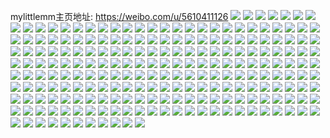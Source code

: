 mylittlemm主页地址: https://weibo.com/u/5610411126 
![](https://wx4.sinaimg.cn/mw2000/0067GIe2gy1h91g4nl8whj30qo1be43i.jpg) 
![](https://wx4.sinaimg.cn/mw2000/0067GIe2gy1h8tymz8jp4j31hj2n61ky.jpg) 
![](https://wx4.sinaimg.cn/mw2000/0067GIe2gy1h6sbiyoag9j30wh0dowfm.jpg) 
![](https://wx4.sinaimg.cn/mw2000/0067GIe2gy1h6q8u5y522j30sr165775.jpg) 
![](https://wx4.sinaimg.cn/mw2000/0067GIe2gy1h6q8unbzrtj313z0rgne7.jpg) 
![](https://wx4.sinaimg.cn/mw2000/0067GIe2gy1h6q8uonu5qj32c0340dux.jpg) 
![](https://wx4.sinaimg.cn/mw2000/0067GIe2gy1h6j13h57yoj3059059dfs.jpg) 
![](https://wx4.sinaimg.cn/mw2000/0067GIe2gy1h6b5hpu3pdj32c03401l0.jpg) 
![](https://wx4.sinaimg.cn/mw2000/0067GIe2gy1h6b5hlxzkxj32c0340qos.jpg) 
![](https://wx4.sinaimg.cn/mw2000/0067GIe2gy1h6b5hn6xxhj31s22ysk5y.jpg) 
![](https://wx4.sinaimg.cn/mw2000/0067GIe2gy1h6b5jhi2ohj32c0340qv7.jpg) 
![](https://wx4.sinaimg.cn/mw2000/0067GIe2gy1h61m8gdex5j322l22ln1v.jpg) 
![](https://wx4.sinaimg.cn/mw2000/0067GIe2gy1h5w27p06tdj30wi05t0u5.jpg) 
![](https://wx4.sinaimg.cn/mw2000/0067GIe2gy1h5w29aelmmj31o049ejuf.jpg) 
![](https://wx4.sinaimg.cn/mw2000/0067GIe2gy1h5k4ffncebj30wi1yc4om.jpg) 
![](https://wx4.sinaimg.cn/mw2000/0067GIe2gy1h55ci9bkrfj32542uhe82.jpg) 
![](https://wx4.sinaimg.cn/mw2000/0067GIe2gy1h55cl6dc3gj30wi173qi3.jpg) 
![](https://wx4.sinaimg.cn/mw2000/0067GIe2gy1h55ci03uqmj326o2v4e82.jpg) 
![](https://wx4.sinaimg.cn/mw2000/0067GIe2gy1h55chpv0msj323d2shtva.jpg) 
![](https://wx4.sinaimg.cn/mw2000/0067GIe2gy1h55clilz1uj30wi16x7f8.jpg) 
![](https://wx4.sinaimg.cn/mw2000/0067GIe2gy1h55chtsuvcj327h2xz7wi.jpg) 
![](https://wx4.sinaimg.cn/mw2000/0067GIe2gy1h45rnznk88j32801o0u0x.jpg) 
![](https://wx4.sinaimg.cn/mw2000/0067GIe2gy1h45rsnkk72j32c0340000.jpg) 
![](https://wx4.sinaimg.cn/mw2000/0067GIe2gy1h44u2tz50oj32bz3407wk.jpg) 
![](https://wx4.sinaimg.cn/mw2000/0067GIe2gy1h3va2im28oj32c0340hdv.jpg) 
![](https://wx4.sinaimg.cn/mw2000/0067GIe2gy1h3va2liahrj32592ulx6q.jpg) 
![](https://wx4.sinaimg.cn/mw2000/0067GIe2gy1h3va4zvfbwj32c0340hdt.jpg) 
![](https://wx4.sinaimg.cn/mw2000/0067GIe2gy1h3va5ancl1j32c03404qp.jpg) 
![](https://wx4.sinaimg.cn/mw2000/0067GIe2gy1h3acnp8fknj32c0340hdv.jpg) 
![](https://wx4.sinaimg.cn/mw2000/0067GIe2gy1h373ql4b9zj32yo1o07wi.jpg) 
![](https://wx4.sinaimg.cn/mw2000/0067GIe2gy1h3t4oyee9dj32c03407wk.jpg) 
![](https://wx4.sinaimg.cn/mw2000/0067GIe2gy1h33lftx152j32c02c0hdu.jpg) 
![](https://wx4.sinaimg.cn/mw2000/0067GIe2gy1h2z0iqs5wuj31sc2dskjm.jpg) 
![](https://wx4.sinaimg.cn/mw2000/0067GIe2gy1h2z0iorimxj31q52pie82.jpg) 
![](https://wx4.sinaimg.cn/mw2000/0067GIe2gy1h2z0je4rm4j32c02c01ky.jpg) 
![](https://wx4.sinaimg.cn/mw2000/0067GIe2gy1h2dtcwjrkij30u0141wlx.jpg) 
![](https://wx4.sinaimg.cn/mw2000/0067GIe2gy1h1d07ptysfj30tv0tvae7.jpg) 
![](https://wx4.sinaimg.cn/mw2000/0067GIe2gy1h12xik1b2wj32c03401kz.jpg) 
![](https://wx4.sinaimg.cn/mw2000/0067GIe2gy1h11jc8z3s0j30u00u0794.jpg) 
![](https://wx4.sinaimg.cn/mw2000/0067GIe2gy1h0vs6zx8ezj32c0340npg.jpg) 
![](https://wx4.sinaimg.cn/mw2000/0067GIe2gy1h0vs6n7rmmj32c03401l0.jpg) 
![](https://wx4.sinaimg.cn/mw2000/0067GIe2gy1h0vs9gt63dj32c02c04qq.jpg) 
![](https://wx4.sinaimg.cn/mw2000/0067GIe2gy1h0mgok59snj31o02804qq.jpg) 
![](https://wx4.sinaimg.cn/mw2000/0067GIe2gy1h0mgoobd31j32c02paqv6.jpg) 
![](https://wx4.sinaimg.cn/mw2000/0067GIe2gy1h0mgoewjg9j33402c07wi.jpg) 
![](https://wx4.sinaimg.cn/mw2000/0067GIe2gy1h0mgqgyd7nj30qh1lvdlb.jpg) 
![](https://wx4.sinaimg.cn/mw2000/0067GIe2gy1h0mgomm5coj31yc0wie3e.jpg) 
![](https://wx4.sinaimg.cn/mw2000/0067GIe2gy1h0mgoghx50j31yc0wi1hg.jpg) 
![](https://wx4.sinaimg.cn/mw2000/0067GIe2gy1h07fnmbp8cj30u0140jvz.jpg) 
![](https://wx4.sinaimg.cn/mw2000/0067GIe2gy1h07fnljwnjj31400u0k0e.jpg) 
![](https://wx4.sinaimg.cn/mw2000/0067GIe2gy1h07fnne73tj30u0140n3h.jpg) 
![](https://wx4.sinaimg.cn/mw2000/0067GIe2gy1h07fnj3dddj30u0169tav.jpg) 
![](https://wx4.sinaimg.cn/mw2000/0067GIe2gy1h07fnp7q4bj30u014010s.jpg) 
![](https://wx4.sinaimg.cn/mw2000/0067GIe2gy1h07fnjyamjj30u012z0vk.jpg) 
![](https://wx4.sinaimg.cn/mw2000/0067GIe2gy1gzt4frpptjj30u0140wm8.jpg) 
![](https://wx4.sinaimg.cn/mw2000/0067GIe2gy1gznn91ixf4j30u0140dre.jpg) 
![](https://wx4.sinaimg.cn/mw2000/0067GIe2gy1gznn96jcpcj30u00u0ju4.jpg) 
![](https://wx4.sinaimg.cn/mw2000/0067GIe2gy1gz8wp08q2bj31r0340npd.jpg) 
![](https://wx4.sinaimg.cn/mw2000/0067GIe2gy1gz8wp1fgezj31r03401ky.jpg) 
![](https://wx4.sinaimg.cn/mw2000/0067GIe2gy1gz7pgmfzzwj30wi1yctcm.jpg) 
![](https://wx4.sinaimg.cn/mw2000/0067GIe2gy1gyq3hpmwfdj30wi0fzgn5.jpg) 
![](https://wx4.sinaimg.cn/mw2000/0067GIe2gy1gyjcql7x8uj33fq63ykjd.jpg) 
![](https://wx4.sinaimg.cn/mw2000/0067GIe2gy1gyd1bm47z3j30u0140k0b.jpg) 
![](https://wx4.sinaimg.cn/mw2000/0067GIe2gy1gyd1bni64fj30u00y2q6w.jpg) 
![](https://wx4.sinaimg.cn/mw2000/0067GIe2gy1gyd1bn2o46j30wi07t0tm.jpg) 
![](https://wx4.sinaimg.cn/mw2000/0067GIe2gy1gyd1bmq9ccj30u0169tgh.jpg) 
![](https://wx4.sinaimg.cn/mw2000/0067GIe2gy1gy9x4k7c83j30u01syk1d.jpg) 
![](https://wx4.sinaimg.cn/mw2000/0067GIe2gy1gy9x4ey6g2j30u01sy0zu.jpg) 
![](https://wx4.sinaimg.cn/mw2000/0067GIe2gy1gy7uym7395j30wi1ycgxz.jpg) 
![](https://wx4.sinaimg.cn/mw2000/0067GIe2gy1gxy8qm93anj30u01hcgwd.jpg) 
![](https://wx4.sinaimg.cn/mw2000/0067GIe2gy1gxy8qsrjsej30u01vi17p.jpg) 
![](https://wx4.sinaimg.cn/mw2000/0067GIe2gy1gxy8qncw68j30u01hcgz4.jpg) 
![](https://wx4.sinaimg.cn/mw2000/0067GIe2gy1gxy8qtrf5wj30u01hc7h0.jpg) 
![](https://wx4.sinaimg.cn/mw2000/0067GIe2gy1gxy8ql5nykj30u014lahy.jpg) 
![](https://wx4.sinaimg.cn/mw2000/0067GIe2gy1gxy8qlokthj30u008bdgj.jpg) 
![](https://wx4.sinaimg.cn/mw2000/0067GIe2gy1gxy8qx23etj30u01sywl2.jpg) 
![](https://wx4.sinaimg.cn/mw2000/0067GIe2gy1gxh71zqstyj30u01sydgu.jpg) 
![](https://wx4.sinaimg.cn/mw2000/0067GIe2gy1gxeb2v0wimj32c03401kx.jpg) 
![](https://wx4.sinaimg.cn/mw2000/0067GIe2gy1gx6n44sd9wj30u0140gsy.jpg) 
![](https://wx4.sinaimg.cn/mw2000/0067GIe2gy1gx6n443t6oj30u012cahb.jpg) 
![](https://wx4.sinaimg.cn/mw2000/0067GIe2gy1gx6n45etr0j30u014045g.jpg) 
![](https://wx4.sinaimg.cn/mw2000/0067GIe2gy1gx6n47mhl3j30u0140tgz.jpg) 
![](https://wx4.sinaimg.cn/mw2000/0067GIe2gy1gx6n46y08jj30u0140dky.jpg) 
![](https://wx4.sinaimg.cn/mw2000/0067GIe2gy1gx6n48jwb2j30u0140afx.jpg) 
![](https://wx4.sinaimg.cn/mw2000/0067GIe2gy1gx6n49haq2j30u0140tkb.jpg) 
![](https://wx4.sinaimg.cn/mw2000/0067GIe2gy1gx6n46guwej30u01hc7os.jpg) 
![](https://wx4.sinaimg.cn/mw2000/0067GIe2gy1gx6n4amoalj30u01hcdws.jpg) 
![](https://wx4.sinaimg.cn/mw2000/0067GIe2gy1gx6n4bmjrvj30u01hckde.jpg) 
![](https://wx4.sinaimg.cn/mw2000/0067GIe2gy1gwzlbh03s2j32c03407wi.jpg) 
![](https://wx4.sinaimg.cn/mw2000/0067GIe2gy1gwzlb9r2qyj31r0340hdt.jpg) 
![](https://wx4.sinaimg.cn/mw2000/0067GIe2gy1gwzlbaylxwj31r0340e81.jpg) 
![](https://wx4.sinaimg.cn/mw2000/0067GIe2gy1gwzlbk9dk3j32c0340b2b.jpg) 
![](https://wx4.sinaimg.cn/mw2000/0067GIe2gy1gwzlbvvm67j32c03404qr.jpg) 
![](https://wx4.sinaimg.cn/mw2000/0067GIe2gy1gwzle2jkupj32c0340b29.jpg) 
![](https://wx4.sinaimg.cn/mw2000/0067GIe2gy1gwzlbcyeo0j32c0340kjm.jpg) 
![](https://wx4.sinaimg.cn/mw2000/0067GIe2gy1gwzldybqazj32c0340e81.jpg) 
![](https://wx4.sinaimg.cn/mw2000/0067GIe2gy1gwzle10iwuj32c0340npf.jpg) 
![](https://wx4.sinaimg.cn/mw2000/0067GIe2gy1gwzle3n3apj30td1g7ahx.jpg) 
![](https://wx4.sinaimg.cn/mw2000/0067GIe2gy1gwzlefeg4uj32c0340qv7.jpg) 
![](https://wx4.sinaimg.cn/mw2000/0067GIe2gy1gwzlgidshmj32c0340npd.jpg) 
![](https://wx4.sinaimg.cn/mw2000/0067GIe2gy1gwzlgkyy5fj32c0340kjm.jpg) 
![](https://wx4.sinaimg.cn/mw2000/0067GIe2gy1gwzlgnn12tj32c0340b2b.jpg) 
![](https://wx4.sinaimg.cn/mw2000/0067GIe2gy1gwy2vsf2llj30u0140gr1.jpg) 
![](https://wx4.sinaimg.cn/mw2000/0067GIe2gy1gwsyvoxiqnj32c03404qq.jpg) 
![](https://wx4.sinaimg.cn/mw2000/0067GIe2gy1gwsyw0e0k1j32c0340b29.jpg) 
![](https://wx4.sinaimg.cn/mw2000/0067GIe2gy1gwsyw3ot3cj30wh0afdh6.jpg) 
![](https://wx4.sinaimg.cn/mw2000/0067GIe2gy1gwsyvrwfekj31sc2dsx6p.jpg) 
![](https://wx4.sinaimg.cn/mw2000/0067GIe2gy1gwsyvt8wlaj32c03404qr.jpg) 
![](https://wx4.sinaimg.cn/mw2000/0067GIe2gy1gwsyvq9bpej31ox298kjl.jpg) 
![](https://wx4.sinaimg.cn/mw2000/0067GIe2gy1gwsywm9wrrj32c0340npe.jpg) 
![](https://wx4.sinaimg.cn/mw2000/0067GIe2gy1gwsyvv0m77j32c03401kz.jpg) 
![](https://wx4.sinaimg.cn/mw2000/0067GIe2gy1gwsyvywtrnj31sc2dshdu.jpg) 
![](https://wx4.sinaimg.cn/mw2000/0067GIe2gy1gwsyyhyfjbj32c0340b2c.jpg) 
![](https://wx4.sinaimg.cn/mw2000/0067GIe2gy1gwsyy9b1mpj31qy33xe83.jpg) 
![](https://wx4.sinaimg.cn/mw2000/0067GIe2gy1gwsyyfb65lj31jz2rj4qp.jpg) 
![](https://wx4.sinaimg.cn/mw2000/0067GIe2gy1gwig9dgt2qj32a72yt4qq.jpg) 
![](https://wx4.sinaimg.cn/mw2000/0067GIe2gy1gwig9679npj32c0340u0y.jpg) 
![](https://wx4.sinaimg.cn/mw2000/0067GIe2gy1gwig926k8wj31r0340hdt.jpg) 
![](https://wx4.sinaimg.cn/mw2000/0067GIe2gy1gwig93vvyuj32c0340npe.jpg) 
![](https://wx4.sinaimg.cn/mw2000/0067GIe2gy1gwigabxojdj32c0340kjm.jpg) 
![](https://wx4.sinaimg.cn/mw2000/0067GIe2gy1gwig9c6zn1j32c0340hdv.jpg) 
![](https://wx4.sinaimg.cn/mw2000/0067GIe2gy1gwig97bbmfj32c0340kjl.jpg) 
![](https://wx4.sinaimg.cn/mw2000/0067GIe2gy1gwig98ulw8j32c03404qr.jpg) 
![](https://wx4.sinaimg.cn/mw2000/0067GIe2gy1gwig9acj6bj32c0340e81.jpg) 
![](https://wx4.sinaimg.cn/mw2000/0067GIe2gy1gw6w70qsnlj30u0140gsj.jpg) 
![](https://wx4.sinaimg.cn/mw2000/0067GIe2gy1gw6w494en1j30u0140dvr.jpg) 
![](https://wx4.sinaimg.cn/mw2000/0067GIe2gy1gw6w4awrq1j30u01401cd.jpg) 
![](https://wx4.sinaimg.cn/mw2000/0067GIe2gy1gw6w6yza2oj30u0141tbo.jpg) 
![](https://wx4.sinaimg.cn/mw2000/0067GIe2gy1gw6w6yj8ejj31400u07d2.jpg) 
![](https://wx4.sinaimg.cn/mw2000/0067GIe2gy1gw6w790gjlj30u0140k02.jpg) 
![](https://wx4.sinaimg.cn/mw2000/0067GIe2gy1gw6w6zoo4jj30u01407eo.jpg) 
![](https://wx4.sinaimg.cn/mw2000/0067GIe2gy1gw6w6xflubj30u0140qd1.jpg) 
![](https://wx4.sinaimg.cn/mw2000/0067GIe2gy1gw6w71k5c9j30u01400zs.jpg) 
![](https://wx4.sinaimg.cn/mw2000/0067GIe2gy1gvm4x1zleyj60u0140n8x02.jpg) 
![](https://wx4.sinaimg.cn/mw2000/0067GIe2gy1gvm4x0kw1ej60u0140gs702.jpg) 
![](https://wx4.sinaimg.cn/mw2000/0067GIe2gy1gvm4x1i7shj60u0140jy002.jpg) 
![](https://wx4.sinaimg.cn/mw2000/0067GIe2gy1gvm4x1171kj60u0140dpi02.jpg) 
![](https://wx4.sinaimg.cn/mw2000/0067GIe2gy1gviqte1kw0j60u014043t02.jpg) 
![](https://wx4.sinaimg.cn/mw2000/0067GIe2gy1gvip60btvij62c03407wi02.jpg) 
![](https://wx4.sinaimg.cn/mw2000/0067GIe2gy1gvip5yl19ij626p3404qp02.jpg) 
![](https://wx4.sinaimg.cn/mw2000/0067GIe2gy1gvip5x381gj62c0340u0x02.jpg) 
![](https://wx4.sinaimg.cn/mw2000/0067GIe2gy1gvip6guftfj62c03407wi02.jpg) 
![](https://wx4.sinaimg.cn/mw2000/0067GIe2gy1gvip6euihyj62c0340qv602.jpg) 
![](https://wx4.sinaimg.cn/mw2000/0067GIe2gy1gvip62lk3sj62c0340kjm02.jpg) 
![](https://wx4.sinaimg.cn/mw2000/0067GIe2gy1gvip69irz7j62c0340e8102.jpg) 
![](https://wx4.sinaimg.cn/mw2000/0067GIe2gy1gvip64ksxij62c03401kz02.jpg) 
![](https://wx4.sinaimg.cn/mw2000/0067GIe2gy1gvip66fu91j62c0340kjm02.jpg) 
![](https://wx4.sinaimg.cn/mw2000/0067GIe2gy1gvhp7trguaj60wh0gywga02.jpg) 
![](https://wx4.sinaimg.cn/mw2000/0067GIe2gy1gvcuz07ajtj60u0140ak402.jpg) 
![](https://wx4.sinaimg.cn/mw2000/0067GIe2gy1gv9gmab0bsj62c03401l102.jpg) 
![](https://wx4.sinaimg.cn/mw2000/0067GIe2gy1gv9gm857shj62c0340npe02.jpg) 
![](https://wx4.sinaimg.cn/mw2000/0067GIe2gy1gv9gm6cwx2j62c0340b2902.jpg) 
![](https://wx4.sinaimg.cn/mw2000/0067GIe2gy1gv9gm5itjcj60wi06ptaa02.jpg) 
![](https://wx4.sinaimg.cn/mw2000/0067GIe2gy1gv9gmg7pymj62c0340b2c02.jpg) 
![](https://wx4.sinaimg.cn/mw2000/0067GIe2gy1gv9gmcrlf6j62c02c0u0x02.jpg) 
![](https://wx4.sinaimg.cn/mw2000/0067GIe2gy1gv3m15ncfjj60u0140tmi02.jpg) 
![](https://wx4.sinaimg.cn/mw2000/0067GIe2gy1gv3m122j39j60u01hawz502.jpg) 
![](https://wx4.sinaimg.cn/mw2000/0067GIe2gy1gv3m14jhehj60u01404c702.jpg) 
![](https://wx4.sinaimg.cn/mw2000/0067GIe2gy1gv3m13fhfpj60u0148dwe02.jpg) 
![](https://wx4.sinaimg.cn/mw2000/0067GIe2gy1gv3m0zrowlj60u01407g302.jpg) 
![](https://wx4.sinaimg.cn/mw2000/0067GIe2gy1gv3m10ssynj60u0140gzh02.jpg) 
![](https://wx4.sinaimg.cn/mw2000/0067GIe2gy1gv07nm49mrj60u0140dov02.jpg) 
![](https://wx4.sinaimg.cn/mw2000/0067GIe2gy1gv07nn27yij60u014042e02.jpg) 
![](https://wx4.sinaimg.cn/mw2000/0067GIe2gy1gv07onmocnj60u0140wmb02.jpg) 
![](https://wx4.sinaimg.cn/mw2000/0067GIe2gy1gv07nlms94j60u01407e402.jpg) 
![](https://wx4.sinaimg.cn/mw2000/0067GIe2gy1guz2gj3fw7j62c03407tb02.jpg) 
![](https://wx4.sinaimg.cn/mw2000/0067GIe2gy1guz2hx4o1lj62c0340kjl02.jpg) 
![](https://wx4.sinaimg.cn/mw2000/0067GIe2gy1guz2gln6nkj62c0340e8202.jpg) 
![](https://wx4.sinaimg.cn/mw2000/0067GIe2gy1guz2gpqyphj62c03401ky02.jpg) 
![](https://wx4.sinaimg.cn/mw2000/0067GIe2gy1guz2feow36j62c03407wj02.jpg) 
![](https://wx4.sinaimg.cn/mw2000/0067GIe2gy1guz2gnu5dhj62c0340b2b02.jpg) 
![](https://wx4.sinaimg.cn/mw2000/0067GIe2gy1guuiabtyx8j62c0340b2902.jpg) 
![](https://wx4.sinaimg.cn/mw2000/0067GIe2gy1guuia8aadpj62c0340qlo02.jpg) 
![](https://wx4.sinaimg.cn/mw2000/0067GIe2gy1guuia9tthaj60wi1ycx3d02.jpg) 
![](https://wx4.sinaimg.cn/mw2000/0067GIe2gy1guuia76cbyj62c0340hdu02.jpg) 
![](https://wx4.sinaimg.cn/mw2000/0067GIe2gy1gus2m36lncj62c0340kjl02.jpg) 
![](https://wx4.sinaimg.cn/mw2000/0067GIe2gy1gus2m4ka35j62c0340qv502.jpg) 
![](https://wx4.sinaimg.cn/mw2000/0067GIe2gy1gus2m5yu5jj62c0340u0x02.jpg) 
![](https://wx4.sinaimg.cn/mw2000/0067GIe2gy1gus2m81by7j62c03407wh02.jpg) 
![](https://wx4.sinaimg.cn/mw2000/0067GIe2gy1guphiyc7krj60u0140alc02.jpg) 
![](https://wx4.sinaimg.cn/mw2000/0067GIe2gy1guphiznw0sj60u0140n4902.jpg) 
![](https://wx4.sinaimg.cn/mw2000/0067GIe2gy1guphj10rtjj60u01404ae02.jpg) 
![](https://wx4.sinaimg.cn/mw2000/0067GIe2gy1guphiwu1qoj60ol0x2abx02.jpg) 
![](https://wx4.sinaimg.cn/mw2000/0067GIe2gy1guomc5hz5kj62c0340u0z02.jpg) 
![](https://wx4.sinaimg.cn/mw2000/0067GIe2gy1guombzhxlfj62c0340qrj02.jpg) 
![](https://wx4.sinaimg.cn/mw2000/0067GIe2gy1guomc2gedtj63402c0qv702.jpg) 
![](https://wx4.sinaimg.cn/mw2000/0067GIe2gy1guom8y41c0j61400u07fz02.jpg) 
![](https://wx4.sinaimg.cn/mw2000/0067GIe2gy1guomcs9qagj62c0340u0z02.jpg) 
![](https://wx4.sinaimg.cn/mw2000/0067GIe2gy1guomcv7t9nj62c0340npe02.jpg) 
![](https://wx4.sinaimg.cn/mw2000/0067GIe2gy1gujm1rke95j60u0140n7p02.jpg) 
![](https://wx4.sinaimg.cn/mw2000/0067GIe2gy1gujm1q99e9j60u0140n0j02.jpg) 
![](https://wx4.sinaimg.cn/mw2000/0067GIe2gy1gujm1p5eokj60u0140tiz02.jpg) 
![](https://wx4.sinaimg.cn/mw2000/0067GIe2gy1gujm3dah6tj60u0140gwo02.jpg) 
![](https://wx4.sinaimg.cn/mw2000/0067GIe2gy1gu8ggsd3gej62c03407wj02.jpg) 
![](https://wx4.sinaimg.cn/mw2000/0067GIe2gy1gu767tw2abj60u0140mz802.jpg) 
![](https://wx4.sinaimg.cn/mw2000/0067GIe2gy1gu767xo6a4j60u014044u02.jpg) 
![](https://wx4.sinaimg.cn/mw2000/0067GIe2gy1gu767sqd19j60u0140ndi02.jpg) 
![](https://wx4.sinaimg.cn/mw2000/0067GIe2gy1gu767tfo6nj60u0140qa202.jpg) 
![](https://wx4.sinaimg.cn/mw2000/0067GIe2gy1gu767ylaixj60u00u0jy002.jpg) 
![](https://wx4.sinaimg.cn/mw2000/0067GIe2gy1gu767ui4l0j60u0140wi302.jpg) 
![](https://wx4.sinaimg.cn/mw2000/0067GIe2gy1gu0cqgebpnj62c0340qv702.jpg) 
![](https://wx4.sinaimg.cn/mw2000/0067GIe2gy1gtz5jupybpj60u014011402.jpg) 
![](https://wx4.sinaimg.cn/mw2000/0067GIe2gy1gtz5jvs4bpj60u0140jz202.jpg) 
![](https://wx4.sinaimg.cn/mw2000/0067GIe2gy1gtz5jx4oo4j60u0140n1q02.jpg) 
![](https://wx4.sinaimg.cn/mw2000/0067GIe2gy1gtz5k1wg59j60u0140dx102.jpg) 
![](https://wx4.sinaimg.cn/mw2000/0067GIe2gy1gtz5jxuemuj60u0140k0s02.jpg) 
![](https://wx4.sinaimg.cn/mw2000/0067GIe2gy1gtz5jyglugj60u010u7bo02.jpg) 
![](https://wx4.sinaimg.cn/mw2000/0067GIe2gy1gtz5jz72gxj60u0140tg602.jpg) 
![](https://wx4.sinaimg.cn/mw2000/0067GIe2gy1gtz5k01cu5j60u0140th002.jpg) 
![](https://wx4.sinaimg.cn/mw2000/0067GIe2gy1gtz5k0twqjj60u01407cu02.jpg) 
![](https://wx4.sinaimg.cn/mw2000/0067GIe2gy1gtriy3qra6j60u01407e102.jpg) 
![](https://wx4.sinaimg.cn/mw2000/0067GIe2gy1gtr2c76l1pj60wi1ycdym02.jpg) 
![](https://wx4.sinaimg.cn/mw2000/0067GIe2gy1gtr2cdpl4hj62c0340kjl02.jpg) 
![](https://wx4.sinaimg.cn/mw2000/0067GIe2gy1gtr2c5typcj62c0340u0y02.jpg) 
![](https://wx4.sinaimg.cn/mw2000/0067GIe2gy1gtr2ccryquj62c0340npe02.jpg) 
![](https://wx4.sinaimg.cn/mw2000/0067GIe2gy1gtr2c8tzxoj62c0340x6q02.jpg) 
![](https://wx4.sinaimg.cn/mw2000/0067GIe2gy1gtr2cb1cowj62c0340kjm02.jpg) 
![](https://wx4.sinaimg.cn/mw2000/0067GIe2gy1gtpzzs34yhj62c0340x6q02.jpg) 
